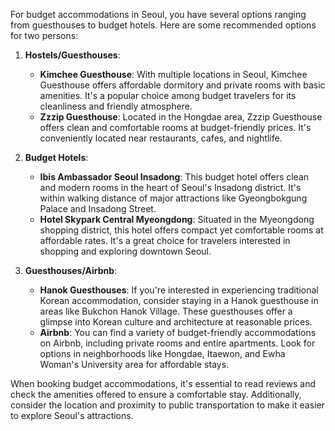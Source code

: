 For budget accommodations in Seoul, you have several options ranging from guesthouses to budget hotels. Here are some recommended options for two persons:

1. **Hostels/Guesthouses**:
   - **Kimchee Guesthouse**: With multiple locations in Seoul, Kimchee Guesthouse offers affordable dormitory and private rooms with basic amenities. It's a popular choice among budget travelers for its cleanliness and friendly atmosphere.
   - **Zzzip Guesthouse**: Located in the Hongdae area, Zzzip Guesthouse offers clean and comfortable rooms at budget-friendly prices. It's conveniently located near restaurants, cafes, and nightlife.

2. **Budget Hotels**:
   - **Ibis Ambassador Seoul Insadong**: This budget hotel offers clean and modern rooms in the heart of Seoul's Insadong district. It's within walking distance of major attractions like Gyeongbokgung Palace and Insadong Street.
   - **Hotel Skypark Central Myeongdong**: Situated in the Myeongdong shopping district, this hotel offers compact yet comfortable rooms at affordable rates. It's a great choice for travelers interested in shopping and exploring downtown Seoul.

3. **Guesthouses/Airbnb**:
   - **Hanok Guesthouses**: If you're interested in experiencing traditional Korean accommodation, consider staying in a Hanok guesthouse in areas like Bukchon Hanok Village. These guesthouses offer a glimpse into Korean culture and architecture at reasonable prices.
   - **Airbnb**: You can find a variety of budget-friendly accommodations on Airbnb, including private rooms and entire apartments. Look for options in neighborhoods like Hongdae, Itaewon, and Ewha Woman's University area for affordable stays.

When booking budget accommodations, it's essential to read reviews and check the amenities offered to ensure a comfortable stay. Additionally, consider the location and proximity to public transportation to make it easier to explore Seoul's attractions.
